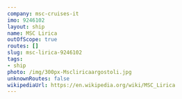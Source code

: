 ```yaml
---
company: msc-cruises-it
imo: 9246102
layout: ship
name: MSC Lirica
outOfScope: true
routes: []
slug: msc-lirica-9246102
tags:
- ship
photo: /img/300px-Mscliricaargostoli.jpg
unknownRoutes: false
wikipediaUrl: https://en.wikipedia.org/wiki/MSC_Lirica
---
```

